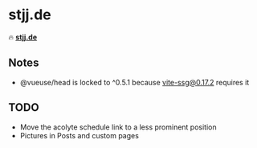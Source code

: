 # stjj.de

🔥 [**stjj.de**](https://stjj.de)

## Notes
- @vueuse/head is locked to ^0.5.1 because vite-ssg@0.17.2 requires it

## TODO
- Move the acolyte schedule link to a less prominent position
- Pictures in Posts and custom pages
